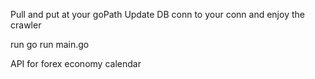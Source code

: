 Pull and put at your goPath
Update DB conn to your conn and enjoy the crawler

run go run main.go

API for forex economy calendar
